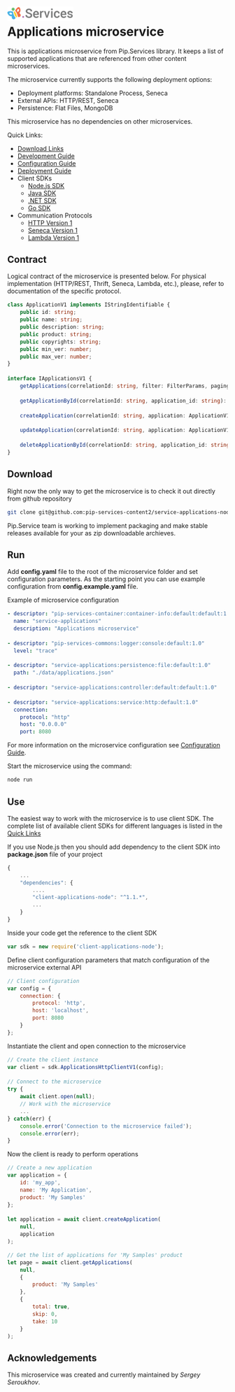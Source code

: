 # <img src="https://github.com/pip-services/pip-services/raw/master/design/Logo.png" alt="Pip.Services Logo" style="max-width:30%"> <br/> Applications microservice

This is applications microservice from Pip.Services library. 
It keeps a list of supported applications that are referenced from other content microservices.

The microservice currently supports the following deployment options:
* Deployment platforms: Standalone Process, Seneca
* External APIs: HTTP/REST, Seneca
* Persistence: Flat Files, MongoDB

This microservice has no dependencies on other microservices.

<a name="links"></a> Quick Links:

* [Download Links](doc/Downloads.md)
* [Development Guide](doc/Development.md)
* [Configuration Guide](doc/Configuration.md)
* [Deployment Guide](doc/Deployment.md)
* Client SDKs
  - [Node.js SDK](https://github.com/pip-services-content2/client-applications-node)
  - [Java SDK](https://github.com/pip-services-content2/client-applications-java)
  - [.NET SDK](https://github.com/pip-services-content2/client-applications-dotnet)
  - [Go SDK](https://github.com/pip-services-content2/client-applications-go)
* Communication Protocols
  - [HTTP Version 1](doc/HttpProtocolV1.md)
  - [Seneca Version 1](doc/SenecaProtocolV1.md)
  - [Lambda Version 1](doc/LambdaProtocolV1.md)

## Contract

Logical contract of the microservice is presented below. For physical implementation (HTTP/REST, Thrift, Seneca, Lambda, etc.),
please, refer to documentation of the specific protocol.

```typescript
class ApplicationV1 implements IStringIdentifiable {
    public id: string;
    public name: string;
    public description: string;
    public product: string;
    public copyrights: string;
    public min_ver: number;
    public max_ver: number;
}

interface IApplicationsV1 {
    getApplications(correlationId: string, filter: FilterParams, paging: PagingParams): Promise<DataPage<ApplicationV1>>;

    getApplicationById(correlationId: string, application_id: string): Promise<ApplicationV1>;

    createApplication(correlationId: string, application: ApplicationV1): Promise<ApplicationV1>;

    updateApplication(correlationId: string, application: ApplicationV1): Promise<ApplicationV1>;

    deleteApplicationById(correlationId: string, application_id: string): Promise<ApplicationV1>;
}
```

## Download

Right now the only way to get the microservice is to check it out directly from github repository
```bash
git clone git@github.com:pip-services-content2/service-applications-node.git
```

Pip.Service team is working to implement packaging and make stable releases available for your 
as zip downloadable archieves.

## Run

Add **config.yaml** file to the root of the microservice folder and set configuration parameters.
As the starting point you can use example configuration from **config.example.yaml** file. 

Example of microservice configuration
```yaml
- descriptor: "pip-services-container:container-info:default:default:1.0"
  name: "service-applications"
  description: "Applications microservice"

- descriptor: "pip-services-commons:logger:console:default:1.0"
  level: "trace"

- descriptor: "service-applications:persistence:file:default:1.0"
  path: "./data/applications.json"

- descriptor: "service-applications:controller:default:default:1.0"

- descriptor: "service-applications:service:http:default:1.0"
  connection:
    protocol: "http"
    host: "0.0.0.0"
    port: 8080
```
 
For more information on the microservice configuration see [Configuration Guide](Configuration.md).

Start the microservice using the command:
```bash
node run
```

## Use

The easiest way to work with the microservice is to use client SDK. 
The complete list of available client SDKs for different languages is listed in the [Quick Links](#links)

If you use Node.js then you should add dependency to the client SDK into **package.json** file of your project
```javascript
{
    ...
    "dependencies": {
        ....
        "client-applications-node": "^1.1.*",
        ...
    }
}
```

Inside your code get the reference to the client SDK
```javascript
var sdk = new require('client-applications-node');
```

Define client configuration parameters that match configuration of the microservice external API
```javascript
// Client configuration
var config = {
    connection: {
        protocol: 'http',
        host: 'localhost', 
        port: 8080
    }
};
```

Instantiate the client and open connection to the microservice
```javascript
// Create the client instance
var client = sdk.ApplicationsHttpClientV1(config);

// Connect to the microservice
try {
    await client.open(null);
    // Work with the microservice
    ...
} catch(err) {
    console.error('Connection to the microservice failed');
    console.error(err);
}
```

Now the client is ready to perform operations
```javascript
// Create a new application
var application = {
    id: 'my_app',
    name: 'My Application',
    product: 'My Samples'
};

let application = await client.createApplication(
    null,
    application
);
```

```javascript
// Get the list of applications for 'My Samples' product
let page = await client.getApplications(
    null,
    {
        product: 'My Samples'
    },
    {
        total: true,
        skip: 0,
        take: 10
    }
);
```    

## Acknowledgements

This microservice was created and currently maintained by *Sergey Seroukhov*.
